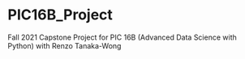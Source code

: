 # PIC16B_Project
Fall 2021 Capstone Project for PIC 16B (Advanced Data Science with Python) with Renzo Tanaka-Wong
